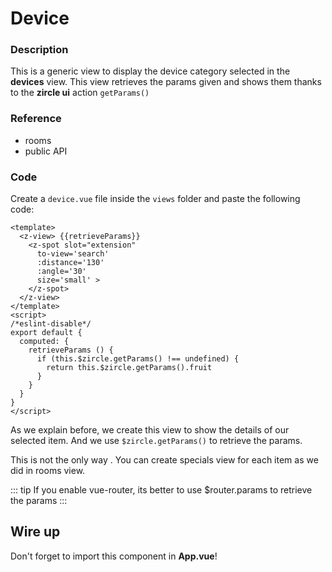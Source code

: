 # Device

### Description
This is a generic view to display the device category selected in the **devices** view. This view retrieves the params given and shows them thanks to the **zircle ui** action `getParams()`

### Reference
- rooms
- public API

### Code
Create a `device.vue` file inside the `views` folder and paste the following code:

```vue
<template>
  <z-view> {{retrieveParams}}
    <z-spot slot="extension"
      to-view='search'
      :distance='130'
      :angle='30'
      size='small' >
    </z-spot>
  </z-view>
</template>
<script>
/*eslint-disable*/
export default {
  computed: {
    retrieveParams () {
      if (this.$zircle.getParams() !== undefined) {
        return this.$zircle.getParams().fruit
      }
    }
  }
}
</script>

```
As we explain before, we create this view to show the details of our selected item. And we use `$zircle.getParams()` to retrieve the params.

This is not the only way . You can create specials view for each item as we did in rooms view.

::: tip
If you enable vue-router, its better to use $router.params to retrieve the params
:::

## Wire up

Don't forget to import this component in **App.vue**!
